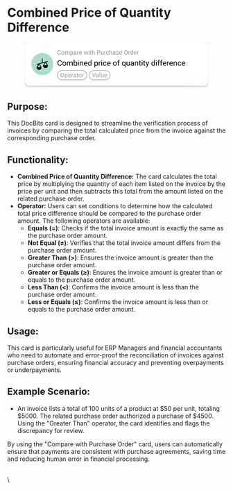 # Combined Price of Quantity Difference

<figure><img src="../../../../.gitbook/assets/Bildschirmfoto 2024-05-02 um 14.20.17.png" alt=""><figcaption></figcaption></figure>

## **Purpose:**&#x20;

This DocBits card is designed to streamline the verification process of invoices by comparing the total calculated price from the invoice against the corresponding purchase order.

## **Functionality:**

* **Combined Price of Quantity Difference:** The card calculates the total price by multiplying the quantity of each item listed on the invoice by the price per unit and then subtracts this total from the amount listed on the related purchase order.
* **Operator:** Users can set conditions to determine how the calculated total price difference should be compared to the purchase order amount. The following operators are available:
  * **Equals (=)**: Checks if the total invoice amount is exactly the same as the purchase order amount.
  * **Not Equal (≠)**: Verifies that the total invoice amount differs from the purchase order amount.
  * **Greater Than (>)**: Ensures the invoice amount is greater than the purchase order amount.
  * **Greater or Equals (≥)**: Ensures the invoice amount is greater than or equals to the purchase order amount.
  * **Less Than (<)**: Confirms the invoice amount is less than the purchase order amount.
  * **Less or Equals (≤)**: Confirms the invoice amount is less than or equals to the purchase order amount.

## **Usage:**&#x20;

This card is particularly useful for ERP Managers and financial accountants who need to automate and error-proof the reconciliation of invoices against purchase orders, ensuring financial accuracy and preventing overpayments or underpayments.

## Example Scenario:

* An invoice lists a total of 100 units of a product at $50 per unit, totaling $5000. The related purchase order authorized a purchase of $4500. Using the "Greater Than" operator, the card identifies and flags the discrepancy for review.

By using the "Compare with Purchase Order" card, users can automatically ensure that payments are consistent with purchase agreements, saving time and reducing human error in financial processing.

\
\\
